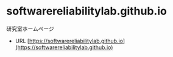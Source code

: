 # softwarereliabilitylab.github.io
研究室ホームページ

* URL [https://softwarereliabilitylab.github.io](https://softwarereliabilitylab.github.io)